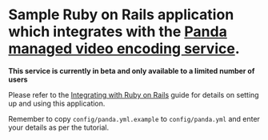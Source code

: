 # Sample Ruby on Rails application which integrates with the [Panda managed video encoding service](http://account.pandastream.com).

**This service is currently in beta and only available to a limited number of users**
 
Please refer to the [Integrating with Ruby on Rails](http://account.pandastream.com/docs/integrate_with_rails) guide for details on setting up and using this application.

Remember to copy `config/panda.yml.example` to `config/panda.yml` and enter your details as per the tutorial.